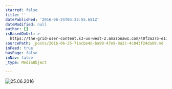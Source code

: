 ```yaml
---
starred: false
title: ''
datePublished: '2016-06-25T04:22:55.681Z'
dateModified: null
author: []
isBasedOnUrl: >-
  https://the-grid-user-content.s3-us-west-2.amazonaws.com/40f3a375-e11b-4bb0-8227-857d68b0f27f.jpg
sourcePath: _posts/2016-06-25-71acbe4d-ba90-47e9-8a2c-4c043f24da89.md
inFeed: true
hasPage: false
inNav: false
_type: MediaObject

---
```

![25.06.2016](https://the-grid-user-content.s3-us-west-2.amazonaws.com/40f3a375-e11b-4bb0-8227-857d68b0f27f.jpg)